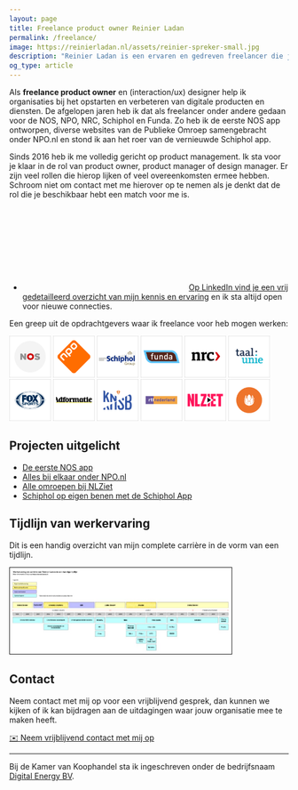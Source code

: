 ```yaml
---
layout: page
title: Freelance product owner Reinier Ladan
permalink: /freelance/
image: https://reinierladan.nl/assets/reinier-spreker-small.jpg
description: "Reinier Ladan is een ervaren en gedreven freelancer die je kunt in zetten als product owner of design manager."
og_type: article
---
```


<!-- <div class="highlight">
  <p>Huidige status: <strong>Vanaf maandag 27 mei ben ik weer beschikbaar voor een leuke klus</strong>.</p>
</div> -->

Als **freelance product owner** en (interaction/ux) designer help ik organisaties bij het opstarten en verbeteren van digitale producten en diensten. De afgelopen jaren heb ik dat als freelancer onder andere gedaan voor de NOS, NPO, NRC, Schiphol en Funda. Zo heb ik de eerste NOS app ontworpen, diverse websites van de Publieke Omroep samengebracht onder NPO.nl en stond ik aan het roer van de vernieuwde Schiphol app.

Sinds 2016 heb ik me volledig gericht op product management. Ik sta voor je klaar in de rol van product owner, product manager of design manager. Er zijn veel rollen die hierop lijken of veel overeenkomsten ermee hebben. Schroom niet om contact met me hierover op te nemen als je denkt dat de rol die je beschikbaar hebt een match voor me is.

<ul class="social-media-list">
  <li class="linkedin-rl"><a href="https://www.linkedin.com/in/reinierladan" title="LinkedIn Reinier Ladan"><svg class="svg-icon grey"><use xlink:href="{{ '/assets/minima-social-icons.svg#linkedin' | relative_url }}"></use></svg>Op LinkedIn vind je een vrij gedetailleerd overzicht van mijn kennis en ervaring</a> en ik sta altijd open voor nieuwe connecties.</li>
</ul>

Een greep uit de opdrachtgevers waar ik freelance voor heb mogen werken:

<div class="client-logos">
  <p>
    <img src="/assets/client-logos/nos-client-logo.png" alt="Logo NOS" width="75">
    <img src="/assets/client-logos/npo-client-logo.png" alt="Logo NPO" width="75">
    <img src="/assets/client-logos/schiphol-client-logo.png" alt="Logo Schiphol" width="75">
    <img src="/assets/client-logos/funda-client-logo.png" alt="Logo Funda" width="75">
    <img src="/assets/client-logos/nrc-client-logo.png" alt="Logo NRC" width="75">
    <img src="/assets/client-logos/taalunie-client-logo.png" alt="Logo Nederlandse Taalunie" width="75">
    <img src="/assets/client-logos/foxsports-client-logo.png" alt="Logo FOX Sports" width="75">
    <img src="/assets/client-logos/adformatie-client-logo.png" alt="Logo Adformatie" width="75">
    <img src="/assets/client-logos/knsb-client-logo.png" alt="Logo KNSB" width="75">
    <img src="/assets/client-logos/rtl-client-logo.png" alt="Logo RTL Nederland" width="75">
    <img src="/assets/client-logos/nlziet-client-logo.png" alt="Logo NLZiet" width="75">
    <!-- <img src="/assets/client-logos/sanoma-client-logo.png" alt="Logo Sanoma" width="75"> -->
    <img src="/assets/client-logos/lg-client-logo.png" alt="Logo Liberty GLobal" width="75">
  </p>
</div>

## Projecten uitgelicht

- [De eerste NOS app](/projecten/nos-app)
- [Alles bij elkaar onder NPO.nl](/projecten/npo-website)
- [Alle omroepen bij NLZiet](/projecten/nlziet)
- [Schiphol op eigen benen met de Schiphol App](/projecten/schiphol-app)

## Tijdlijn van werkervaring

Dit is een handig overzicht van mijn complete carrière in de vorm van een tijdlijn.

<a href="/assets/werkervaring-timeline.jpg"><img src="/assets/small-werkervaring-timeline.jpg" alt="Link naar carrière-tijdlijn" width="400" border="1"></a>

## Contact

Neem contact met mij op voor een vrijblijvend gesprek, dan kunnen we kijken of ik kan bijdragen aan de uitdagingen waar jouw organisatie mee te maken heeft.

<p><a href="/contact" class="call-to-action">✉️ Neem vrijblijvend contact met mij op</a></p>

<hr class="divider">

Bij de Kamer van Koophandel sta ik ingeschreven onder de bedrijfsnaam [Digital Energy BV](/digital-energy-bv).

